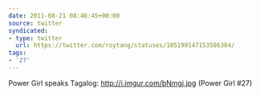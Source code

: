 ```yaml
---
date: 2011-08-21 08:46:45+00:00
source: twitter
syndicated:
- type: twitter
  url: https://twitter.com/roytang/statuses/105199147153506304/
tags:
- '27'
---
```


Power Girl speaks Tagalog: http://i.imgur.com/bNmgj.jpg (Power Girl #27)